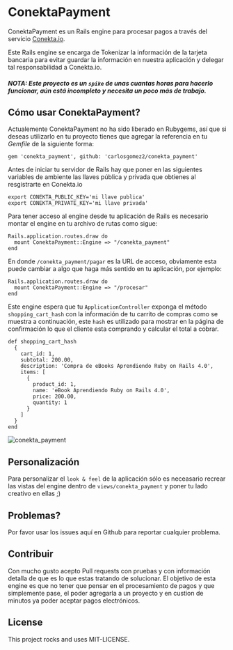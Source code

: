 # ConektaPayment
ConektaPayment es un Rails engine para procesar pagos a través del servicio [Conekta.io](http://conekta.io).

Este Rails engine se encarga de Tokenizar la información de la tarjeta bancaria para evitar guardar la información en nuestra aplicación y delegar tal responsabilidad a Conekta.io.

##### NOTA: Este proyecto es un `spike` de unas cuantas horas para hacerlo funcionar, aún está incompleto y necesita un poco más de trabajo.

## Cómo usar ConektaPayment?
Actualemente ConektaPayment no ha sido liberado en Rubygems, así que si deseas utilizarlo en tu proyecto tienes que agregar la referencia en tu _Gemfile_ de la siguiente forma:

    gem 'conekta_payment', github: 'carlosgomez2/conekta_payment'

Antes de iniciar tu servidor de Rails hay que poner en las siguientes variables de ambiente las llaves pública y privada que obtienes al resgistrarte en Conekta.io

    export CONEKTA_PUBLIC_KEY='mi llave publica'
    export CONEKTA_PRIVATE_KEY='mi llave privada'

Para tener acceso al engine desde tu aplicación de Rails es necesario montar el engine en tu archivo de rutas como sigue:

    Rails.application.routes.draw do
      mount ConektaPayment::Engine => "/conekta_payment"
    end

En donde `/conekta_payment/pagar` es la URL de acceso, obviamente esta puede cambiar a algo que haga más sentido en tu aplicación, por ejemplo:

    Rails.application.routes.draw do
      mount ConektaPayment::Engine => "/procesar"
    end

Este engine espera que tu `ApplicationController` exponga el método `shopping_cart_hash` con la información de tu carrito de compras como se muestra a continuación, este `hash` es utilizado para mostrar en la página de confirmación lo que el cliente esta comprando y calcular el total a cobrar.

    def shopping_cart_hash
      {
        cart_id: 1,
        subtotal: 200.00,
        description: 'Compra de eBooks Aprendiendo Ruby on Rails 4.0',
        items: [
          {
            product_id: 1,
            name: 'eBook Aprendiendo Ruby on Rails 4.0',
            price: 200.00,
            quantity: 1
          }
        ]
      }
    end

![conekta_payment](https://cloud.githubusercontent.com/assets/59967/5365083/707c5b58-7fae-11e4-9ac0-b2d24e308449.png)

## Personalización
Para personalizar el `look & feel` de la aplicación sólo es neceasario recrear las vistas del engine dentro de `views/conekta_payment` y poner tu lado creativo en ellas ;)

## Problemas?
Por favor usar los issues aquí en Github para reportar cualquier problema.

## Contribuir
Con mucho gusto acepto Pull requests con pruebas y con información detalla de que es lo que estas tratando de solucionar. El objetivo de esta engine es que no tener que pensar en el procesamiento de pagos y que simplemente pase, el poder agregarla a un proyecto y en custion de minutos ya poder aceptar pagos electrónicos.

## License
This project rocks and uses MIT-LICENSE.
